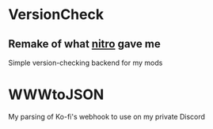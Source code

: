 # VersionCheck 
## **Remake of what [nitro](https://github.com/nitrog0d) gave me** <br>
Simple version-checking backend for my mods

# WWWtoJSON 
My parsing of Ko-fi's webhook to use on my private Discord